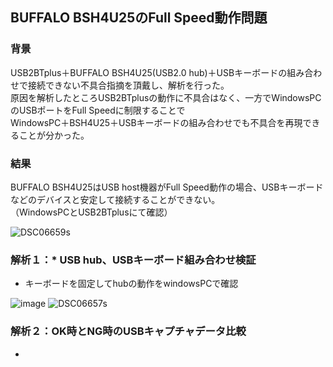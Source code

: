 ## BUFFALO BSH4U25のFull Speed動作問題

### 背景

USB2BTplus＋BUFFALO BSH4U25(USB2.0 hub)＋USBキーボードの組み合わせで接続できない不具合指摘を頂戴し、解析を行った。  
原因を解析したところUSB2BTplusの動作に不具合はなく、一方でWindowsPCのUSBポートをFull Speedに制限することで  
WindowsPC＋BSH4U25＋USBキーボードの組み合わせでも不具合を再現できることが分かった。

### 結果

BUFFALO BSH4U25はUSB host機器がFull Speed動作の場合、USBキーボードなどのデバイスと安定して接続することができない。  
（WindowsPCとUSB2BTplusにて確認）

![DSC06659s](https://user-images.githubusercontent.com/43091864/233819327-fe18d066-9292-4a25-9e5e-6ffb0a6c5e94.JPG)

### 解析１：* USB hub、USBキーボード組み合わせ検証

* キーボードを固定してhubの動作をwindowsPCで確認

![image](https://user-images.githubusercontent.com/43091864/233819653-b03ce516-2d51-4beb-aaf0-9ce40c6cd2fb.png)
![DSC06657s](https://user-images.githubusercontent.com/43091864/233819689-f1bf9a63-73a9-4137-a032-8473dd11fc8f.JPG)


### 解析２：OK時とNG時のUSBキャプチャデータ比較
* 
